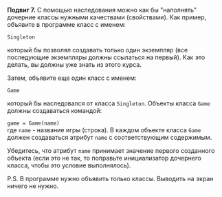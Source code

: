 **Подвиг 7.** С помощью наследования можно как бы "наполнять" дочерние классы нужными качествами (свойствами).
Как пример, объявите в программе класс с именем:

`Singleton`

который бы позволял создавать только один экземпляр (все последующие экземпляры должны ссылаться на первый). 
Как это делать, вы должны уже знать из этого курса.

Затем, объявите еще один класс с именем:

`Game`

который бы наследовался от класса `Singleton`. Объекты класса `Game` должны создаваться командой:

`game = Game(name)` \
где `name` - название игры (строка).
В каждом объекте класса `Game` должен создаваться атрибут `name` с соответствующим содержимым.

Убедитесь, что атрибут `name` принимает значение первого созданного объекта (если это не так, то поправьте инициализатор
дочернего класса, чтобы это условие выполнялось).

P.S. В программе нужно объявить только классы. Выводить на экран ничего не нужно.
